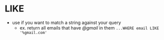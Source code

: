 
# LIKE
- use if you want to match a string against your query
	- ex. return all emails that have *@gmail* in them
	`...WHERE email LIKE '%gmail.com'`
